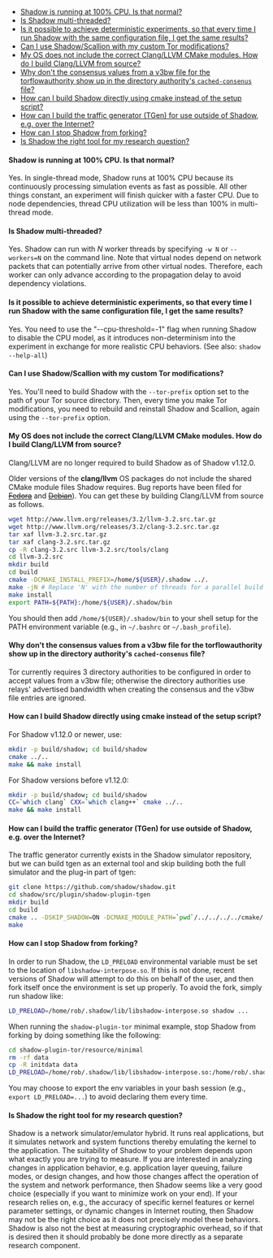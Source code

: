 - [Shadow is running at 100% CPU. Is that normal?](#shadow-is-running-at-100-cpu-is-that-normal)
- [Is Shadow multi-threaded?](#is-shadow-multi-threaded)
- [Is it possible to achieve deterministic experiments, so that every time I run Shadow with the same configuration file, I get the same results?](#is-it-possible-to-achieve-deterministic-experiments-so-that-every-time-i-run-shadow-with-the-same-configuration-file-i-get-the-same-results)
- [Can I use Shadow/Scallion with my custom Tor modifications?](#can-i-use-shadowscallion-with-my-custom-tor-modifications)
- [My OS does not include the correct Clang/LLVM CMake modules. How do I build Clang/LLVM from source?](#my-os-does-not-include-the-correct-clangllvm-cmake-modules-how-do-i-build-clangllvm-from-source)
- [Why don't the consensus values from a v3bw file for the torflowauthority show up in the directory authority's `cached-consenus` file?](#why-dont-the-consensus-values-from-a-v3bw-file-for-the-torflowauthority-show-up-in-the-directory-authoritys-cached-consenus-file)
- [How can I build Shadow directly using cmake instead of the setup script?](#how-can-i-build-shadow-directly-using-cmake-instead-of-the-setup-script)
- [How can I build the traffic generator (TGen) for use outside of Shadow, e.g. over the Internet?](#how-can-i-build-the-traffic-generator-tgen-for-use-outside-of-shadow-eg-over-the-internet)
- [How can I stop Shadow from forking?](#how-can-i-stop-shadow-from-forking)
- [Is Shadow the right tool for my research question?](#is-shadow-the-right-tool-for-my-research-question)

#### Shadow is running at 100% CPU. Is that normal?

Yes. In single-thread mode, Shadow runs at 100% CPU because its continuously processing simulation events as fast as possible. All other things constant, an experiment will finish quicker with a faster CPU. Due to node dependencies, thread CPU utilization will be less than 100% in multi-thread mode.

#### Is Shadow multi-threaded?

Yes. Shadow can run with _N_ worker threads by specifying `-w N` or `--workers=N` on the command line. Note that virtual nodes depend on network packets that can potentially arrive from other virtual nodes. Therefore, each worker can only advance according to the propagation delay to avoid dependency violations.

#### Is it possible to achieve deterministic experiments, so that every time I run Shadow with the same configuration file, I get the same results?

Yes. You need to use the "--cpu-threshold=-1" flag when running Shadow to disable the CPU model, as it introduces non-determinism into the experiment in exchange for more realistic CPU behaviors. (See also: `shadow --help-all`)

#### Can I use Shadow/Scallion with my custom Tor modifications?

Yes. You'll need to build Shadow with the `--tor-prefix` option set to the path of your Tor source directory. Then, every time you make Tor modifications, you need to rebuild and reinstall Shadow and Scallion, again using the `--tor-prefix` option.

#### My OS does not include the correct Clang/LLVM CMake modules. How do I build Clang/LLVM from source?

Clang/LLVM are no longer required to build Shadow as of Shadow v1.12.0.

Older versions of the **clang/llvm** OS packages do not include the shared CMake module files Shadow requires. Bug reports have been filed for ~~[Fedora](https://bugzilla.redhat.com/show_bug.cgi?id=914713)~~ and ~~[Debian](http://bugs.debian.org/cgi-bin/bugreport.cgi?bug=701153)~~). You can get these by building Clang/LLVM from source as follows.

```bash
wget http://www.llvm.org/releases/3.2/llvm-3.2.src.tar.gz
wget http://www.llvm.org/releases/3.2/clang-3.2.src.tar.gz
tar xaf llvm-3.2.src.tar.gz
tar xaf clang-3.2.src.tar.gz
cp -R clang-3.2.src llvm-3.2.src/tools/clang
cd llvm-3.2.src
mkdir build
cd build
cmake -DCMAKE_INSTALL_PREFIX=/home/${USER}/.shadow ../.
make -jN # Replace 'N' with the number of threads for a parallel build
make install
export PATH=${PATH}:/home/${USER}/.shadow/bin
```

You should then add `/home/${USER}/.shadow/bin` to your shell setup for the PATH environment variable (e.g., in `~/.bashrc` or `~/.bash_profile`).

#### Why don't the consensus values from a v3bw file for the torflowauthority show up in the directory authority's `cached-consenus` file?

Tor currently requires 3 directory authorities to be configured in order to accept values from a v3bw file; otherwise the directory authorities use relays' advertised bandwidth when creating the consensus and the v3bw file entries are ignored.

#### How can I build Shadow directly using cmake instead of the setup script?

For Shadow v1.12.0 or newer, use:
```bash
mkdir -p build/shadow; cd build/shadow
cmake ../..
make && make install
```

For Shadow versions before v1.12.0:

```bash
mkdir -p build/shadow; cd build/shadow
CC=`which clang` CXX=`which clang++` cmake ../..
make && make install
```

#### How can I build the traffic generator (TGen) for use outside of Shadow, e.g. over the Internet?

The traffic generator currently exists in the Shadow simulator repository, but we can build tgen as an external tool and skip building both the full simulator and the plug-in part of tgen:

```bash
git clone https://github.com/shadow/shadow.git
cd shadow/src/plugin/shadow-plugin-tgen
mkdir build
cd build
cmake .. -DSKIP_SHADOW=ON -DCMAKE_MODULE_PATH=`pwd`/../../../../cmake/
make
```

#### How can I stop Shadow from forking?

In order to run Shadow, the `LD_PRELOAD` environmental variable must be set to the location of `libshadow-interpose.so`. If this is not done, recent versions of Shadow will attempt to do this on behalf of the user, and then fork itself once the environment is set up properly. To avoid the fork, simply run shadow like:

```bash
LD_PRELOAD=/home/rob/.shadow/lib/libshadow-interpose.so shadow ...
```

When running the `shadow-plugin-tor` minimal example, stop Shadow from forking by doing something like the following:

```bash
cd shadow-plugin-tor/resource/minimal
rm -rf data
cp -R initdata data
LD_PRELOAD=/home/rob/.shadow/lib/libshadow-interpose.so:/home/rob/.shadow/lib/libshadow-preload-tor.so EVENT_NOSELECT=1 EVENT_NOPOLL=1 EVENT_NOKQUEUE=1 EVENT_NODEVPOLL=1 EVENT_NOEVPORT=1 EVENT_NOWIN32=1 OPENSSL_ia32cap=~0x200000200000000 shadow shadow.config.xml
```

You may choose to export the env variables in your bash session (e.g., `export LD_PRELOAD=...`) to avoid declaring them every time.

#### Is Shadow the right tool for my research question?

Shadow is a network simulator/emulator hybrid. It runs real applications, but it simulates network and system functions thereby emulating the kernel to the application. The suitability of Shadow to your problem depends upon what exactly you are trying to measure. If you are interested in analyzing changes in application behavior, e.g. application layer queuing, failure modes, or design changes, and how those changes affect the operation of the system and  network performance, then Shadow seems like a very good choice (especially if you want to minimize work on your end). If your research relies on, e.g., the accuracy of specific kernel features or kernel parameter settings, or dynamic changes in Internet routing, then Shadow may not be the right choice as it does not precisely model these behaviors. Shadow is also not the best at measuring cryptographic overhead, so if that is desired then it should probably be done more directly as a separate research component.